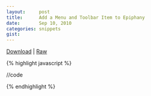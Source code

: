 ```yaml
---
layout:     post
title:      Add a Menu and Toolbar Item to Epiphany
date:       Sep 10, 2010
categories: snippets
gist:
---
```


[Download](/download) |
[Raw]()

{% highlight javascript %}

//code

{% endhighlight %}
